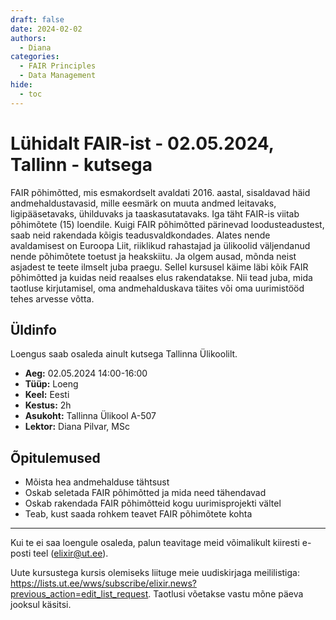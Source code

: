 ```yaml
---
draft: false
date: 2024-02-02
authors:
  - Diana
categories:
  - FAIR Principles 
  - Data Management
hide:
  - toc
---
```


# Lühidalt FAIR-ist - 02.05.2024, Tallinn - kutsega

FAIR põhimõtted, mis esmakordselt avaldati 2016. aastal, sisaldavad häid andmehaldustavasid, mille eesmärk on muuta andmed leitavaks, ligipääsetavaks, ühilduvaks ja taaskasutatavaks. 
Iga täht FAIR-is viitab põhimõtete (15)  loendile.  Kuigi FAIR põhimõtted pärinevad loodusteadustest, saab neid rakendada kõigis teadusvaldkondades. Alates nende avaldamisest on Euroopa Liit, riiklikud rahastajad ja ülikoolid väljendanud nende põhimõtete toetust ja heakskiitu. Ja olgem ausad, mõnda neist asjadest te teete ilmselt juba praegu. Sellel kursusel käime läbi kõik FAIR põhimõtted ja kuidas neid reaalses elus rakendatakse. Nii tead juba, mida taotluse kirjutamisel, oma andmehalduskava täites või oma uurimistööd tehes arvesse võtta.


<!-- more -->

## Üldinfo

Loengus saab osaleda ainult kutsega Tallinna Ülikoolilt. 

* __Aeg:__ 02.05.2024  14:00-16:00
* __Tüüp:__  Loeng
* __Keel:__ Eesti
* __Kestus:__ 2h
* __Asukoht:__ Tallinna Ülikool A-507
* __Lektor:__ Diana Pilvar, MSc

## Õpitulemused

* Mõista hea andmehalduse tähtsust
* Oskab seletada FAIR põhimõtted ja mida need tähendavad
* Oskab rakendada FAIR põhimõtteid kogu uurimisprojekti vältel
* Teab, kust saada rohkem teavet FAIR põhimõtete kohta

---

Kui te ei saa loengule osaleda, palun teavitage meid võimalikult kiiresti e-posti teel (elixir@ut.ee).

Uute kursustega kursis olemiseks liituge meie uudiskirjaga meililistiga:  https://lists.ut.ee/wws/subscribe/elixir.news?previous_action=edit_list_request. Taotlusi võetakse vastu mõne päeva jooksul käsitsi.
